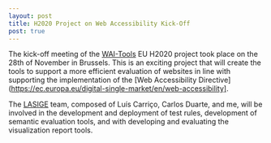 ```yaml
---
layout: post
title: H2020 Project on Web Accessibility Kick-Off
post: true
---
```


The kick-off meeting of the [WAI-Tools](https://www.w3.org/WAI/Tools/) EU H2020 project took place on the 28th of November in Brussels. This is an exciting project that will create the tools to support a more efficient evaluation of websites in line with supporting the implementation of the [Web Accessibility Directive](https://ec.europa.eu/digital-single-market/en/web-accessibility].

The [LASIGE](http://lasige.di.fc.ul.pt/) team, composed of Luís Carriço, Carlos Duarte, and me, will be involved in the development and deployment of test rules, development of semantic evaluation tools, and with developing and evaluating the visualization report tools.
